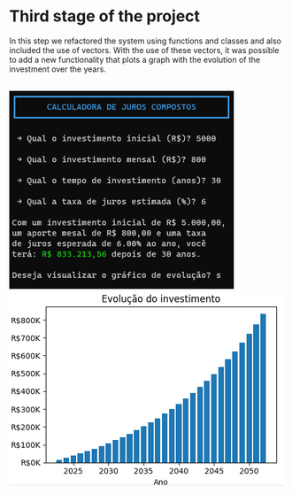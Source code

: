 # Third stage of the project

In this step we refactored the system using functions and classes and also included the use of vectors. With the use of these vectors, it was possible to add a new functionality that plots a graph with the evolution of the investment over the years.

<br>
<div>
  <img src="https://raw.githubusercontent.com/genesluna/ads-cesmac/main/comp-interest-calc/EA3/src/assets/images/screenshot01.png" alt="app screenshot"/>
  <img src="https://raw.githubusercontent.com/genesluna/ads-cesmac/main/comp-interest-calc/EA3/src/assets/images/screenshot02.png" alt="chart screenshot"/>
</div>
